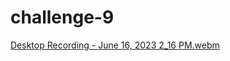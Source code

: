 # challenge-9
[Desktop Recording - June 16, 2023 2_16 PM.webm](https://github.com/JorgeReyes115/challenge-9/assets/122138603/ee9346bc-81e2-49aa-a747-69ba92fb58f2)

